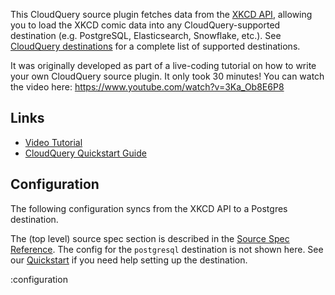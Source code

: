 This CloudQuery source plugin fetches data from the [XKCD API](https://xkcd.com/json.html), allowing you to load the XKCD comic data into any CloudQuery-supported destination (e.g. PostgreSQL, Elasticsearch, Snowflake, etc.). See [CloudQuery destinations](https://hub.cloudquery.io/plugins/destination) for a complete list of supported destinations.

It was originally developed as part of a live-coding tutorial on how to write your own CloudQuery source plugin. It only took 30 minutes! You can watch the video here: https://www.youtube.com/watch?v=3Ka_Ob8E6P8

## Links

 - [Video Tutorial](https://www.youtube.com/watch?v=3Ka_Ob8E6P8)
 - [CloudQuery Quickstart Guide](https://cli-docs.cloudquery.io/docs/quickstart)

## Configuration

The following configuration syncs from the XKCD API to a Postgres destination.

The (top level) source spec section is described in the [Source Spec Reference](/docs/reference/source-spec). The config for the `postgresql` destination is not shown here. See our [Quickstart](https://cli-docs.cloudquery.io/docs/quickstart/macOS) if you need help setting up the destination.

:configuration
